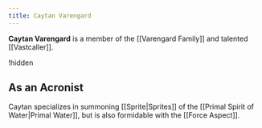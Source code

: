 ```yaml
---
title: Caytan Varengard
---
```


**Caytan Varengard** is a member of the [[Varengard Family]] and talented [[Vastcaller]].

!hidden

## As an Acronist

Caytan specializes in summoning [[Sprite|Sprites]] of the [[Primal Spirit of Water|Primal Water]], but is also formidable with the [[Force Aspect]].


